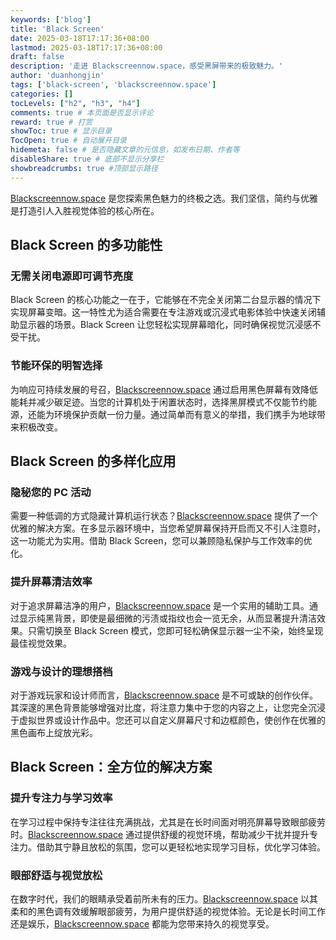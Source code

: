 ```yaml
---
keywords: ['blog']
title: 'Black Screen'
date: 2025-03-18T17:17:36+08:00
lastmod: 2025-03-18T17:17:36+08:00
draft: false
description: '走进 Blackscreennow.space，感受黑屏带来的极致魅力。'
author: 'duanhongjin'
tags: ['black-screen', 'blackscreennow.space']
categories: []
tocLevels: ["h2", "h3", "h4"]
comments: true # 本页面是否显示评论
reward: true # 打赏
showToc: true # 显示目录
TocOpen: true # 自动展开目录
hidemeta: false # 是否隐藏文章的元信息，如发布日期、作者等
disableShare: true # 底部不显示分享栏
showbreadcrumbs: true #顶部显示路径
---
```

[Blackscreennow.space](https://www.blackscreennow.space) 是您探索黑色魅力的终极之选。我们坚信，简约与优雅是打造引人入胜视觉体验的核心所在。

## Black Screen 的多功能性
### 无需关闭电源即可调节亮度

Black Screen 的核心功能之一在于，它能够在不完全关闭第二台显示器的情况下实现屏幕变暗。这一特性尤为适合需要在专注游戏或沉浸式电影体验中快速关闭辅助显示器的场景。Black Screen 让您轻松实现屏幕暗化，同时确保视觉沉浸感不受干扰。

### 节能环保的明智选择

为响应可持续发展的号召，[Blackscreennow.space](https://www.blackscreennow.space) 通过启用黑色屏幕有效降低能耗并减少碳足迹。当您的计算机处于闲置状态时，选择黑屏模式不仅能节约能源，还能为环境保护贡献一份力量。通过简单而有意义的举措，我们携手为地球带来积极改变。

## Black Screen 的多样化应用
### 隐秘您的 PC 活动

需要一种低调的方式隐藏计算机运行状态？[Blackscreennow.space](https://www.blackscreennow.space) 提供了一个优雅的解决方案。在多显示器环境中，当您希望屏幕保持开启而又不引人注意时，这一功能尤为实用。借助 Black Screen，您可以兼顾隐私保护与工作效率的优化。

### 提升屏幕清洁效率

对于追求屏幕洁净的用户，[Blackscreennow.space](https://www.blackscreennow.space) 是一个实用的辅助工具。通过显示纯黑背景，即使是最细微的污渍或指纹也会一览无余，从而显著提升清洁效果。只需切换至 Black Screen 模式，您即可轻松确保显示器一尘不染，始终呈现最佳视觉效果。

### 游戏与设计的理想搭档

对于游戏玩家和设计师而言，[Blackscreennow.space](https://www.blackscreennow.space) 是不可或缺的创作伙伴。其深邃的黑色背景能够增强对比度，将注意力集中于您的内容之上，让您完全沉浸于虚拟世界或设计作品中。您还可以自定义屏幕尺寸和边框颜色，使创作在优雅的黑色画布上绽放光彩。

## Black Screen：全方位的解决方案
### 提升专注力与学习效率

在学习过程中保持专注往往充满挑战，尤其是在长时间面对明亮屏幕导致眼部疲劳时。[Blackscreennow.space](https://www.blackscreennow.space) 通过提供舒缓的视觉环境，帮助减少干扰并提升专注力。借助其宁静且放松的氛围，您可以更轻松地实现学习目标，优化学习体验。

### 眼部舒适与视觉放松

在数字时代，我们的眼睛承受着前所未有的压力。[Blackscreennow.space](https://www.blackscreennow.space) 以其柔和的黑色调有效缓解眼部疲劳，为用户提供舒适的视觉体验。无论是长时间工作还是娱乐，[Blackscreennow.space](https://www.blackscreennow.space) 都能为您带来持久的视觉享受。